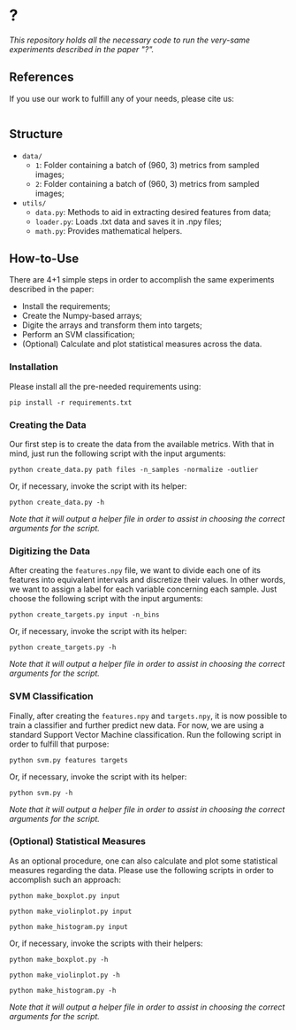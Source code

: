 # ?

*This repository holds all the necessary code to run the very-same experiments described in the paper "?".*

## References

If you use our work to fulfill any of your needs, please cite us:

```
```

## Structure

  * `data/`
    * `1`: Folder containing a batch of (960, 3) metrics from sampled images;
    * `2`: Folder containing a batch of (960, 3) metrics from sampled images;
  * `utils/`
    * `data.py`: Methods to aid in extracting desired features from data;
    * `loader.py`: Loads .txt data and saves it in .npy files;
    * `math.py`: Provides mathematical helpers.

## How-to-Use

There are 4+1 simple steps in order to accomplish the same experiments described in the paper:

 * Install the requirements;
 * Create the Numpy-based arrays;
 * Digite the arrays and transform them into targets;
 * Perform an SVM classification;
 * (Optional) Calculate and plot statistical measures across the data.
 
### Installation

Please install all the pre-needed requirements using:

```pip install -r requirements.txt```

### Creating the Data

Our first step is to create the data from the available metrics. With that in mind, just run the following script with the input arguments:

```python create_data.py path files -n_samples -normalize -outlier```

Or, if necessary, invoke the script with its helper:

```python create_data.py -h```

*Note that it will output a helper file in order to assist in choosing the correct arguments for the script.*

### Digitizing the Data

After creating the `features.npy` file, we want to divide each one of its features into equivalent intervals and discretize their values. In other words, we want to assign a label for each variable concerning each sample. Just choose the following script with the input arguments:

```python create_targets.py input -n_bins```

Or, if necessary, invoke the script with its helper:

```python create_targets.py -h```

*Note that it will output a helper file in order to assist in choosing the correct arguments for the script.*

### SVM Classification

Finally, after creating the `features.npy` and `targets.npy`, it is now possible to train a classifier and further predict new data. For now, we are using a standard Support Vector Machine classification. Run the following script in order to fulfill that purpose:

```python svm.py features targets```

Or, if necessary, invoke the script with its helper:

```python svm.py -h```

*Note that it will output a helper file in order to assist in choosing the correct arguments for the script.*

### (Optional) Statistical Measures

As an optional procedure, one can also calculate and plot some statistical measures regarding the data. Please use the following scripts in order to accomplish such an approach:

```python make_boxplot.py input```

```python make_violinplot.py input```

```python make_histogram.py input```

Or, if necessary, invoke the scripts with their helpers:

```python make_boxplot.py -h```

```python make_violinplot.py -h```

```python make_histogram.py -h```

*Note that it will output a helper file in order to assist in choosing the correct arguments for the script.*
